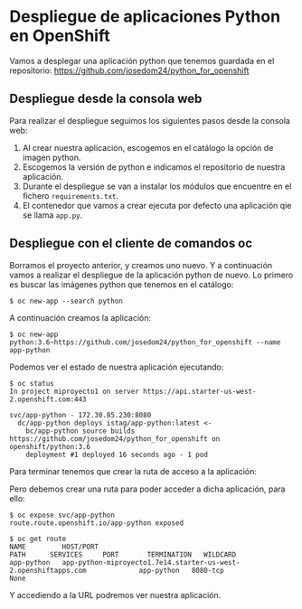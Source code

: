# Despliegue de aplicaciones Python en OpenShift

Vamos a desplegar una aplicación python que tenemos guardada en el repositorio: https://github.com/josedom24/python_for_openshift

## Despliegue desde la consola web

Para realizar el despliegue seguimos los siguientes pasos desde la consola web:

1. Al crear nuestra aplicación, escogemos en el catálogo la opción de imagen python.
2. Escogemos la versión de python e indicamos el repositorio de nuestra aplicación.
3. Durante el despliegue se van a instalar los módulos que encuentre en el fichero `requirements.txt`.
4. El contenedor que vamos a crear ejecuta por defecto una aplicación qie se llama `app.py`.

## Despliegue con el cliente de comandos oc

Borramos el proyecto anterior, y creamos uno nuevo. Y a continuación vamos a realizar el despliegue de la aplicación python de nuevo. Lo primero es buscar las imágenes python que tenemos en el catálogo:

    $ oc new-app --search python

A continuación creamos la aplicación:

    $ oc new-app python:3.6~https://github.com/josedom24/python_for_openshift --name app-python

Podemos ver el estado de nuestra aplicación ejecutando:

    $ oc status
    In project miproyecto1 on server https://api.starter-us-west-2.openshift.com:443

    svc/app-python - 172.30.85.230:8080
      dc/app-python deploys istag/app-python:latest <-
        bc/app-python source builds https://github.com/josedom24/python_for_openshift on openshift/python:3.6 
        deployment #1 deployed 16 seconds ago - 1 pod

Para terminar tenemos que crear la ruta de acceso a la aplicación:

Pero debemos crear una ruta para poder acceder a dicha aplicación, para ello:

    $ oc expose svc/app-python
    route.route.openshift.io/app-python exposed
    
    $ oc get route
    NAME         HOST/PORT                                                         PATH      SERVICES     PORT       TERMINATION   WILDCARD
    app-python   app-python-miproyecto1.7e14.starter-us-west-2.openshiftapps.com             app-python   8080-tcp                 None

Y accediendo a la URL podremos ver nuestra aplicación.